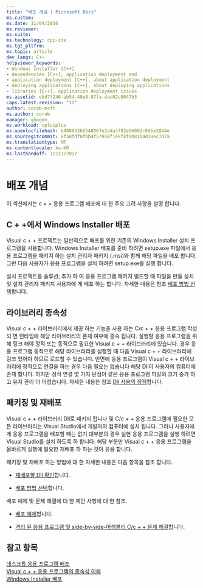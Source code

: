 ```yaml
---
title: "배포 개념 | Microsoft Docs"
ms.custom: 
ms.date: 11/04/2016
ms.reviewer: 
ms.suite: 
ms.technology: cpp-ide
ms.tgt_pltfrm: 
ms.topic: article
dev_langs: C++
helpviewer_keywords:
- Windows Installer [C++]
- dependencies [C++], application deployment and
- application deployment [C++], about application deployment
- deploying applications [C++], about deploying applications
- libraries [C++], application deployment issues
ms.assetid: ebd7f246-ab54-40e8-87fa-dac02c0047b3
caps.latest.revision: "11"
author: corob-msft
ms.author: corob
manager: ghogen
ms.workload: cplusplus
ms.openlocfilehash: b40865266548067e2dda3782e66802c0dbe2844e
ms.sourcegitcommit: 8fa8fdf0fbb4f57950f1e8f4f9b81b4d39ec7d7a
ms.translationtype: MT
ms.contentlocale: ko-KR
ms.lasthandoff: 12/21/2017
---
```

# <a name="deployment-concepts"></a>배포 개념
이 섹션에서는 c + + 응용 프로그램 배포에 대 한 주요 고려 사항을 설명 합니다.  
  
## <a name="windows-installer-deployment-in-c"></a>C + +에서 Windows Installer 배포  
 Visual c + + 프로젝트는 일반적으로 배포를 위한 기존의 Windows Installer 설치 프로그램을 사용합니다. Windows Installer 배포를 준비 하려면 setup.exe 파일에서 응용 프로그램을 패키지 하는 설치 관리자 패키지 (.msi)와 함께 해당 파일을 배포 합니다. 그런 다음 사용자가 응용 프로그램을 설치 하려면 setup.exe를 실행 합니다.  
  
 설치 프로젝트를 솔루션; 추가 하 여 응용 프로그램 패키지 빌드할 때 파일을 만들 설치 및 설치 관리자 패키지 사용자에 게 배포 하는 합니다. 자세한 내용은 참조 [배포 방법 선택](../ide/choosing-a-deployment-method.md)합니다.  
  
## <a name="library-dependencies"></a>라이브러리 종속성  
 Visual c + + 라이브러리에서 제공 하는 기능을 사용 하는 C/c + + 응용 프로그램 작성 되 면 런타임에 해당 라이브러리의 존재 여부에 종속 됩니다. 실행할 응용 프로그램을 위해 링크 해야 정적 또는 동적으로 필요한 Visual c + + 라이브러리에 있습니다. 경우 응용 프로그램 동적으로 해당 라이브러리를 실행할 때 다음 Visual c + + 라이브러리에 링크 있어야 하므로 로드할 수 있습니다. 반면에 응용 프로그램이 Visual c + + 라이브러리에 정적으로 연결을 하는 경우 다음 필요는 없습니다 해당 Dll이 사용자의 컴퓨터에 존재 합니다. 하지만 정적 연결 몇 가지 단점이 같은 응용 프로그램 파일의 크기 증가 하 고 유지 관리 더 어렵습니다. 자세한 내용은 참조 [Dll 사용의 장점](../build/dlls-in-visual-cpp.md#advantages-of-using-dlls)합니다.  
  
## <a name="packaging-and-redistributing"></a>패키징 및 재배포  
 Visual c + + 라이브러리 Dll로 패키지 됩니다 및 C/c + + 응용 프로그램에 필요한 모든 라이브러리는 Visual Studio에서 개발자의 컴퓨터에 설치 됩니다. 그러나 사용자에 게 응용 프로그램을 배포할 때는 없기 대부분의 경우 실현 응용 프로그램을 실행 하려면 Visual Studio를 설치 하도록 하 합니다. 해당 부분만 Visual c + + 응용 프로그램을 올바르게 실행에 필요한 재배포 하 하는 것이 유용 합니다.  
  
 패키징 및 재배포 하는 방법에 대 한 자세한 내용은 다음 항목을 참조 합니다.  
  
-   [재배포할 Dll 확인](../ide/determining-which-dlls-to-redistribute.md)합니다.  
  
-   [배포 방법 선택](../ide/choosing-a-deployment-method.md)합니다.  
  
 배포 예제 및 문제 해결에 대 한 제안 사항에 대 한 참조.  
  
-   [배포 예제](../ide/deployment-examples.md)합니다.  
  
-   [격리 된 응용 프로그램 및 side-by-side-어셈블리 C/c + + 문제 해결](../build/troubleshooting-c-cpp-isolated-applications-and-side-by-side-assemblies.md)합니다.  
  
## <a name="see-also"></a>참고 항목  
 [데스크톱 응용 프로그램 배포](../ide/deploying-native-desktop-applications-visual-cpp.md)   
 [Visual c + + 응용 프로그램의 종속성 이해](../ide/understanding-the-dependencies-of-a-visual-cpp-application.md)   
 [Windows Installer 배포](http://msdn.microsoft.com/en-us/121be21b-b916-43e2-8f10-8b080516d2a0)